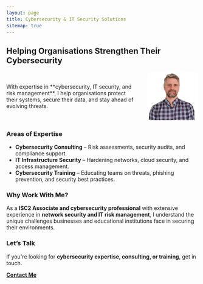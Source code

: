 ```yaml
---
layout: page
title: Cybersecurity & IT Security Solutions
sitemap: true
---
```


## Helping Organisations Strengthen Their Cybersecurity  

<div style="display: flex; align-items: center;">
  <div style="flex: 2;">
    With expertise in **cybersecurity, IT security, and risk management**, I help organisations protect their systems, secure their data, and stay ahead of evolving threats.  
  </div>
  <div style="flex: 1; text-align: right;">
    <img src="assets/img/nick.png" alt="Nick" style="width: 80%; max-width: 250px; border-radius: 10px;">
  </div>
</div>

### Areas of Expertise  
- **Cybersecurity Consulting** – Risk assessments, security audits, and compliance support.  
- **IT Infrastructure Security** – Hardening networks, cloud security, and access management.  
- **Cybersecurity Training** – Educating teams on threats, phishing prevention, and security best practices.  

### Why Work With Me?  
As a **ISC2 Associate and cybersecurity professional** with extensive experience in **network security and IT risk management**, I understand the unique challenges businesses and educational institutions face in securing their environments.  

### Let’s Talk  
If you're looking for **cybersecurity expertise, consulting, or training**, get in touch.  

**[Contact Me](/contact/)**
